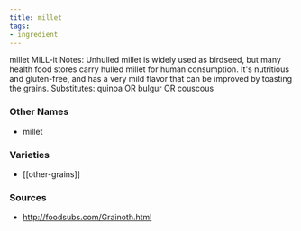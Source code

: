 ```yaml
---
title: millet
tags:
- ingredient
---
```

millet MILL-it Notes: Unhulled millet is widely used as birdseed, but many health food stores carry hulled millet for human consumption. It's nutritious and gluten-free, and has a very mild flavor that can be improved by toasting the grains. Substitutes: quinoa OR bulgur OR couscous

### Other Names

* millet

### Varieties

* [[other-grains]]

### Sources
* http://foodsubs.com/Grainoth.html
